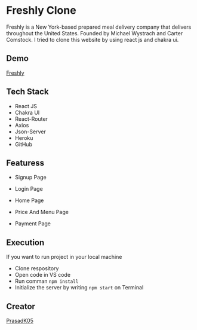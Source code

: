 # Freshly Clone

Freshly is a New York-based prepared meal delivery company that delivers throughout the United States. Founded by Michael Wystrach and Carter Comstock. I tried to clone this website by using react js and chakra ui.


## Demo

[Freshly](https://profound-florentine-71114c.netlify.app)


## Tech Stack

- React JS
- Chakra UI
- React-Router
- Axios
- Json-Server
- Heroku
- GitHub




## Featuress

- Signup Page

- Login Page

- Home Page

- Price And Menu Page

- Payment Page

## Execution

If you want to run project in your local machine

- Clone respository
- Open code in VS code
- Run comman `npm install` 
- Initialize the server by writing `npm start` on Terminal

## Creator

[PrasadK05](https://github.com/PrasadK05/)



